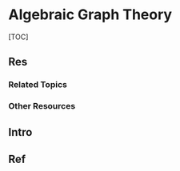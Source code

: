 # Algebraic Graph Theory

[TOC]



## Res
### Related Topics


### Other Resources



## Intro



## Ref
